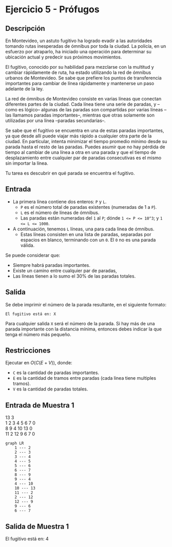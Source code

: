 # Ejercicio 5 - Prófugos

## Descripción

En Montevideo, un astuto fugitivo ha logrado evadir a las autoridades tomando rutas inesperadas de ómnibus por toda la ciudad. La policía, en un esfuerzo por atraparlo, ha iniciado una operación para determinar su ubicación actual y predecir sus próximos movimientos.

El fugitivo, conocido por su habilidad para mezclarse con la multitud y cambiar rápidamente de ruta, ha estado utilizando la red de ómnibus urbanos de Montevideo. Se sabe que prefiere los puntos de transferencia importantes para cambiar de línea rápidamente y mantenerse un paso adelante de la ley.

La red de ómnibus de Montevideo consiste en varias líneas que conectan diferentes partes de la ciudad. Cada línea tiene una serie de paradas, y –como es lógico– algunas de las paradas son compartidas por varias líneas –las llamamos paradas importantes–, mientras que otras solamente son utilizadas por una línea –paradas secundarias–.

Se sabe que el fugitivo se encuentra en una de estas paradas importantes, ya que desde allí puede viajar más rápido a cualquier otra parte de la ciudad. En particular, intenta minimizar el tiempo promedio mínimo desde su parada hasta el resto de las paradas. Puedes asumir que no hay pérdida de tiempo al cambiar de una línea a otra en una parada y que el tiempo de desplazamiento entre cualquier par de paradas consecutivas es el mismo sin importar la línea.

Tu tarea es descubrir en qué parada se encuentra el fugitivo.

## Entrada

- La primera línea contiene dos enteros: `P` y `L`. 
    - `P` es el número total de paradas existentes (numeradas de 1 a `P`).
    - `L` es el número de líneas de ómnibus.
    - Las paradas están numeradas del `1` al `P`; dónde `1 <= P <= 10^3`; y `1 <= L <= 1000`. 
- A continuación, tenemos `L` líneas, una para cada línea de ómnibus. 
    - Estas líneas consisten en una lista de paradas, separadas por espacios en blanco, terminando con un `0`. El `0` no es una parada válida.

Se puede considerar que:
- Siempre habrá paradas importantes.
- Existe un camino entre cualquier par de paradas,
- Las líneas tienen a lo sumo el 30% de las paradas totales.

## Salida

Se debe imprimir el número de la parada resultante, en el siguiente formato:

`El fugitivo está en: X`

Para cualquier salida `X` será el número de la parada. Si hay más de una parada importante con la distancia mínima, entonces debes indicar la que tenga el número más pequeño.

## Restricciones

Ejecutar en $O(C(E+V))$, donde:
- `C` es la cantidad de paradas importantes.
- `E` es la cantidad de tramos entre paradas (cada linea tiene multiples tramos).
- `V` es la cantidad de paradas totales.

## Entrada de Muestra 1

13 3  
1 2 3 4 5 6 7 0  
8 9 4 10 13 0  
11 2 12 9 6 7 0  

```mermaid
graph LR
    1 --- 2
    2 --- 3
    3 --- 4
    4 --- 5
    5 --- 6
    6 --- 7
    8 --- 9
    9 --- 4
    4 --- 10
    10 --- 13
    11 --- 2
    2 --- 12
    12 --- 9
    9 --- 6
    6 --- 7
```


## Salida de Muestra 1
El fugitivo está en: 4
